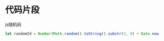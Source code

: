 # 代码片段

js随机码

```js
let randomId = Number(Math.random().toString().substr(3, 0) + Date.now(),).toString(36).toUpperCase();
```



